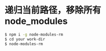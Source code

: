 # 递归当前路径，移除所有 node_modules

```sh
$ npm i -g node-modules-rm
$ cd your work-dir
$ node-modules-rm
```

